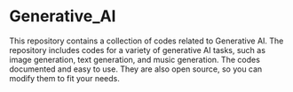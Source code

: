 # Generative_AI
This repository contains a collection of codes related to Generative AI.
The repository includes codes for a variety of generative AI tasks, such as image generation, text generation, and music generation. The codes documented and easy to use. 
They are also open source, so you can modify them to fit your needs.
